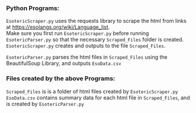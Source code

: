 ### Python Programs:
`EsotericScraper.py` uses the requests library to scrape the html from links at https://esolangs.org/wiki/Language_list.  
Make sure you first run `EsotericScraper.py` before running `EsotericParser.py` so that the necessary `Scraped_Files` folder is created.
`EsotericScraper.py` creates and outputs to the file `Scraped_Files`.  

`EsotericParser.py` parses the html files in `Scraped_Files` using the BeautifulSoup Library, and outputs `EsoData.csv`  

### Files created by the above Programs:
`Scraped_Files` is is a folder of html files created by `EsotericScraper.py`  
`EsoData.csv` contains summary data for each html file in `Scraped_Files`, and is created by `EsotericParser.py`  
